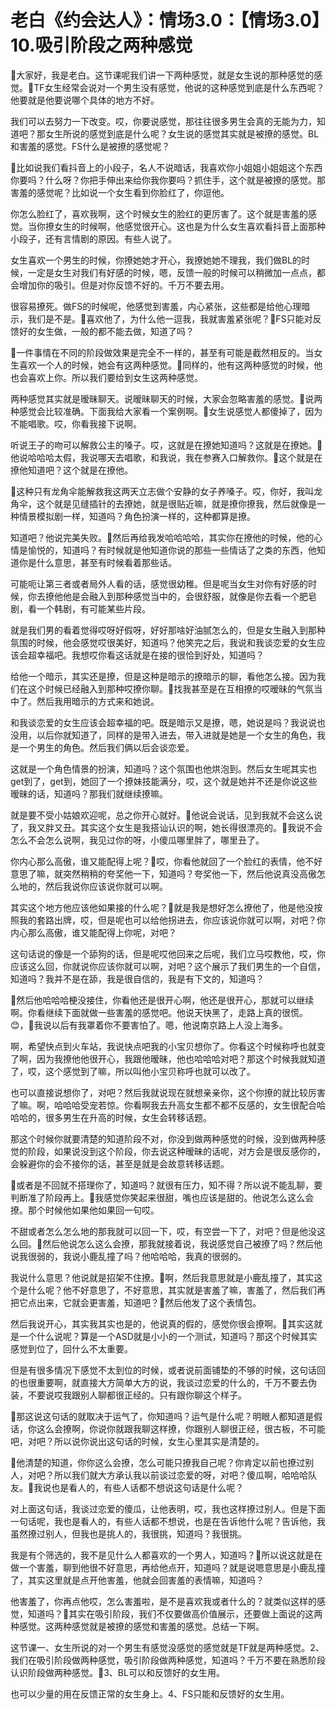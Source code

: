 # 老白《约会达人》：情场3.0：【情场3.0】10.吸引阶段之两种感觉

🎼大家好，我是老白。这节课呢我们讲一下两种感觉，就是女生说的那种感觉的感觉。🎼TF女生经常会说对一个男生没有感觉，他说的这种感觉到底是什么东西呢？他要就是他要说哪个具体的地方不好。

我们可以去努力一下改变。哎，你要说感觉，那往往很多男生会真的无能为力，知道吧？那女生所说的感觉到底是什么呢？女生说的感觉其实就是被撩的感觉。BL和害羞的感觉。FS什么是被撩的感觉呢？

🎼比如说我们看抖音上的小段子，名人不说暗话，我喜欢你小姐姐小姐姐这个东西你要吗？什么呀？你把手伸出来给你我你要吗？抓住手，这个就是被撩的感觉。那害羞的感觉呢？比如说一个女生看到你脸红了，你逗他。

你怎么脸红了，喜欢我啊，这个时候女生的脸红的更厉害了。这个就是害羞的感觉。当你撩女生的时候啊，他感觉很开心。这也是为什么女生喜欢看抖音上面那种小段子，还有言情剧的原因。有些人说了。

女生喜欢一个男生的时候，你撩她她才开心，我撩她她不理我，我们做BL的时候，一定是女生对我们有好感的时候，嗯，反馈一般的时候可以稍微加一点点，都会增加你的吸引。但是对你反馈不好的。千万不要去用。

很容易撩死。做FS的时候呢，他感觉到害羞，内心紧张，这些都是给他心理暗示，我们是不是。🎼喜欢他了，为什么他一逗我，我就害羞紧张呢？🎼FS只能对反馈好的女生做，一般的都不能去做，知道了吗？

🎼一件事情在不同的阶段做效果是完全不一样的，甚至有可能是截然相反的。当女生喜欢一个人的时候，她会有这两种感觉。🎼同样的，他有这两种感觉的时候，他也会喜欢上你。所以我们要给到女生这两种感觉。

两种感觉其实就是暧昧聊天。说暧昧聊天的时候，大家会忽略害羞的感觉。🎼说两种感觉会比较准确。下面我给大家看一个案例啊。🎼女生说感觉人都傻掉了，因为不能唱歌。哎，你看我接下说啊。

听说王子的吻可以解救公主的嗓子。哎，这就是在撩她知道吗？这就是在撩她。🎼他说哈哈哈太假，我说哪天去唱歌，和我说，我在参赛入口解救你。🎼这个就是在撩他知道吧？这个就是在撩他。

🎼这种只有龙角伞能解救我这两天立志做个安静的女子养嗓子。哎，你好，我叫龙角伞，这个就是见缝插针的去撩她，就是很贴近嘛，就是撩你撩我，然后就像是一种情景模拟剧一样，知道吗？角色扮演一样的，这种都算是撩。

知道吧？他说完美失败。🎼然后再给我发哈哈哈哈，其实你在撩他的时候，他的心情是愉悦的，知道吗？有时候就是他知道你说的那些一些情话了之类的东西，他知道你是什么意思，甚至有时候看着那些话。

可能呃让第三者或者局外人看的话，感觉很幼稚。但是呢当女生对你有好感的时候，你去撩他他是会融入到那种感觉当中的，会很舒服，就像是你去看一个肥皂剧，看一个韩剧，有可能某些片段。

就是我们男的看着觉得哎呀好假呀，好好那啥好油腻怎么的，但是女生融入到那种氛围的时候，他会感觉哎很美好，知道吗？他笑完之后，我说和我谈恋爱的女生应该会超幸福吧。我想哎你看这话就是在接的很恰到好处，知道吗？

给他一个暗示，其实还是撩，但是这种是暗示的撩暗示的聊，看他怎么接。因为我们在这个时候已经融入到那种哎撩你聊。🎼找我甚至是在互相撩的哎暧昧的气氛当中了。然后我用暗示的方式来和她说。

和我谈恋爱的女生应该会超幸福的吧。既是暗示又是撩，嗯，她说是吗？我说说也没用，以后你就知道了，同样的是带入进去，带入进就是她是一个女生的角色，我是一个男生的角色。然后我们俩以后会谈恋爱。

这就是一个角色情景的扮演，知道吗？这个氛围也他烘泡到。然后女生呢其实也get到了，get到，她回了一个撩妹技能满分，哎，这个就是她并不还是你说这些暧昧的话，知道吗？那我们就继续撩嘛。

就是要不受小姑娘欢迎呢，总之你开心就好。🎼他说会说话，见到我就不会这么说了，我又胖又丑。其实这个女生是我搭讪认识的啊，她长得很漂亮的。🎼我说不会怎么不会怎么说啊，我见过你的呀，小傻瓜哪里胖了，哪里丑了。

你内心那么高傲，谁又能配得上呢？🎼哎，你看他就回了一个脸红的表情，他不好意思了嘛，就突然稍稍的夸奖他一下，知道吗？夸奖他一下，然后他说真没高傲怎么地的，然后我说你应该说你就可以啊。

其实这个地方他应该他如果接的什么呢？🎼就是我是想好怎么撩他了，他是他没按照我的套路出牌，哎，但是呢也可以给他拐进去，你应该说你就可以啊，对吧？你内心那么高傲，谁又能配得上你呢，对吧？

这句话说的像是一个舔狗的话，但是呢哎他回来之后呢，我们立马哎教他，哎，你应该这么回，你就说你应该你就可以啊，对吧？这个展示了我们男生的一个自信，知道吗？我并不是在舔，我是很自信的，我是有下文的，知道吗？

🎼然后他哈哈哈梗没接住，你看他还是很开心啊，他还是很开心，那就可以继续啊。你看继续下面就做一些害羞的感觉吧。他说天快黑了，走路上真的很慌。😊，🎼我说以后有我罩着你不要害怕了。嗯，他说南京路上人没上海多。

啊，希望快点到火车站，我说快点吧我的小宝贝想你了。你看这个时候称呼也就变了啊，因为我撩他他很开心，我跟他暧昧，他也哈哈哈对吧？那这个时候我就知道了，哎，这个感觉到了嘛，所以叫他小宝贝称呼也就可以改了。

也可以直接说想你了，对吧？然后我就说现在就想亲亲你，这个你撩的就比较厉害了嘛。啊，哈哈哈受宠若惊。你看啊我去升高女生都不都不反感的，女生很配合哈哈哈的，很多男生在升高的时候，女生会转移话题。

那这个时候你就要清楚的知道阶段不对，你没到做两种感觉的时候，没到做两种感觉的阶段，如果说没到这个阶段，你去说这种暧昧的话呢，对方会是很反感你的，会躲避你的会不接你的话，甚至是就是会故意转移话题。

🎼或者是不回就不搭理你了，知道吗？就很有压力，知不得？所以说不能乱聊，要判断准了阶段再上。🎼我感觉你笑起来很甜，嘴也应该是甜的。他说怎么这么会撩。那个时候他如果他如果回一句哎。

不甜或者怎么怎么地的那我就可以回一下，哎，有空尝一下了，对吧？但是他没这么回。🎼然后他说怎么这么会撩，那我就接着说，我说感觉自己被撩了吗？然后他说我很弱的，我说小鹿乱撞了吗？他哈哈哈，我真的很弱的。

我说什么意思？他说就是招架不住撩。🎼啊，然后我意思就是小鹿乱撞了，其实这个是什么呢？他不好意思了，不好意思，其实就是害羞了嘛，害羞了，然后我们再把它点出来，它就会更害羞，知道吧？🎼然后他发了这个表情包。

然后我说开心，其实我其实也是的，他说真的假的，感觉你很会撩啊。🎼其实这就是一个什么说呢？算是一个ASD就是小小的一个测试，知道吗？那这个时候其实感觉到位了，回什么不太重要。

但是有很多情况下感觉不太到位的时候，或者说前面铺垫的不够的时候，这句话回的也很重要啊，就直接大方简单大方的说，我谈过恋爱的什么的，千万不要去伪装，不要说哎我跟别人聊都很正经的。只有跟你聊这个样子。

🎼那这说这句话的就取决于运气了，你知道吗？运气是什么呢？明眼人都知道是假话，你这么会撩啊，你说你就跟我聊这样撩，你跟别人聊很正经，很古板，不可能吧，对吧？所以说你说出这句话的时候，女生心里其实是清楚的。

🎼他清楚的知道，你你这么会撩，怎么可能只撩我自己呢？你肯定以前也撩过别人，对吧？所以我们就大方承认我以前谈过恋爱的呀，对吧？傻瓜啊，哈哈哈队友。🎼我说也是看人的，有些人话都不想说这句话是什么呢？

对上面这句话，我谈过恋爱的傻瓜，让他表明，哎，我也这样撩过别人。但是下面一句话呢，我也是看人的，有些人话都不想说，也是在告诉他什么呢？告诉他，我虽然撩过别人，但我也是挑人的，我很挑，知道吗？我很挑。

我是有个筛选的，我不是见什么人都喜欢的一个男人，知道吗？🎼所以说这就是在做一个害羞，聊到他很不好意思，再给他点开，知道吗？就是说嗯意思是小鹿乱撞了，其实这里就是点开他害羞，他就会回害羞的表情嘛，知道吗？

他害羞了，你再点他哎，怎么害羞啦，是不是喜欢我或者什么的？就类似这样的感觉，知道吗？🎼其实在吸引阶段，我们不仅要做高价值展示，还要做上面说的这两种感觉。这两种感觉就是被撩的感觉和害羞的感觉。总结一下啊。

这节课一、女生所说的对一个男生有感觉没感觉的感觉就是TF就是两种感觉。2、我们在吸引阶段做两种感觉，吸引阶段做两种感觉，知道吗？千万不要在熟悉阶段认识阶段做两种感觉。🎼3、BL可以和反馈好的女生用。

也可以少量的用在反馈正常的女生身上。4、FS只能和反馈好的女生用。